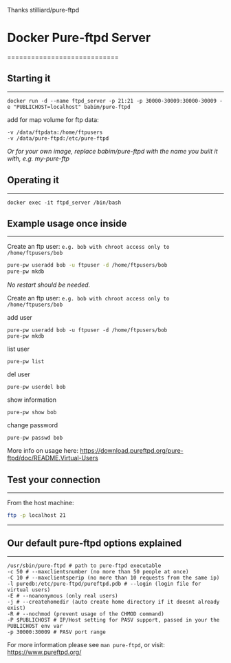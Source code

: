 Thanks stilliard/pure-ftpd

# Docker Pure-ftpd Server
============================

## Starting it 
------------------------------

`docker run -d --name ftpd_server -p 21:21 -p 30000-30009:30000-30009 -e "PUBLICHOST=localhost" babim/pure-ftpd`

add for map volume for ftp data:
```
-v /data/ftpdata:/home/ftpusers
-v /data/pure-ftpd:/etc/pure-ftpd
```

*Or for your own image, replace babim/pure-ftpd with the name you built it with, e.g. my-pure-ftp*

## Operating it
------------------------------

`docker exec -it ftpd_server /bin/bash`

## Example usage once inside
------------------------------

Create an ftp user: `e.g. bob with chroot access only to /home/ftpusers/bob`
```bash
pure-pw useradd bob -u ftpuser -d /home/ftpusers/bob
pure-pw mkdb
```
*No restart should be needed.*

Create an ftp user: `e.g. bob with chroot access only to /home/ftpusers/bob`

add user
```
pure-pw useradd bob -u ftpuser -d /home/ftpusers/bob
pure-pw mkdb
```
list user
```
pure-pw list
```
del user
```
pure-pw userdel bob
```
show information
```
pure-pw show bob
```
change password
```
pure-pw passwd bob
```
More info on usage here: https://download.pureftpd.org/pure-ftpd/doc/README.Virtual-Users


## Test your connection
-------------------------
From the host machine:
```bash
ftp -p localhost 21
```

----------------------------------------

## Our default pure-ftpd options explained
----------------------------------------

```
/usr/sbin/pure-ftpd # path to pure-ftpd executable
-c 50 # --maxclientsnumber (no more than 50 people at once)
-C 10 # --maxclientsperip (no more than 10 requests from the same ip)
-l puredb:/etc/pure-ftpd/pureftpd.pdb # --login (login file for virtual users)
-E # --noanonymous (only real users)
-j # --createhomedir (auto create home directory if it doesnt already exist)
-R # --nochmod (prevent usage of the CHMOD command)
-P $PUBLICHOST # IP/Host setting for PASV support, passed in your the PUBLICHOST env var
-p 30000:30009 # PASV port range
```

For more information please see `man pure-ftpd`, or visit: https://www.pureftpd.org/
